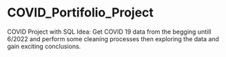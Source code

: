# COVID_Portifolio_Project
 COVID Project with SQL
Idea: Get COVID 19 data from the begging untill 6/2022 and perform some cleaning processes then exploring the data and gain  exciting conclusions.
